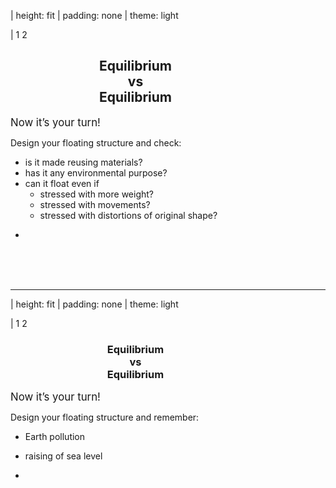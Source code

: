 | height: fit
| padding: none
| theme: light

| 1 2

<section style="padding: var(--base5)">

# <div style="text-align:center;width:400px">Equilibrium <br>vs<br> Equilibrium</div>

<big>Now it’s your turn!</big>

Design your floating structure and check:
- is it made reusing materials?
- has it any environmental purpose?
- can it float even if 
    - stressed with more weight?
    - stressed with movements?
    - stressed with distortions of original shape?




<f-next-button title="Next" />


-
<br><br><br>
<f-image src="images/img_index8.jpg" style="width:650px;height:700px;text-align:center"/>

---
| height: fit
| padding: none
| theme: light

| 1 2

<section style="padding: var(--base5)">

# <div style="text-align:center;width:400px">Equilibrium <br>vs<br> Equilibrium</div>

<big>Now it’s your turn!</big>

Design your floating structure and remember:
- Earth pollution
- raising of sea level




-
<br><br><br>
<f-image src="images/img_index8.jpg" style="width:650px;height:700px;text-align:center"/>

